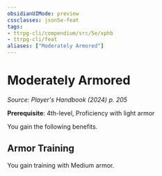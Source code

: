 ```yaml
---
obsidianUIMode: preview
cssclasses: json5e-feat
tags:
- ttrpg-cli/compendium/src/5e/xphb
- ttrpg-cli/feat
aliases: ["Moderately Armored"]
---
```

# Moderately Armored
*Source: Player's Handbook (2024) p. 205*  

**Prerequisite**: 4th-level, Proficiency with light armor

You gain the following benefits.

## Armor Training

You gain training with Medium armor.
